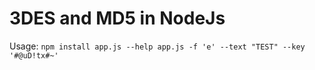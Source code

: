 # 3DES and MD5 in NodeJs
Usage:
  `npm install
   app.js --help
   app.js -f 'e' --text "TEST" --key '#@uD!tx#~'`
